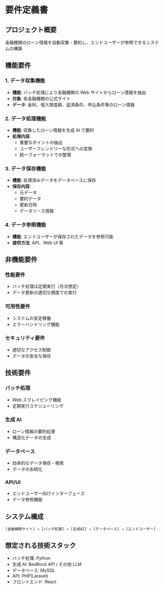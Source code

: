 # 要件定義書

## プロジェクト概要

金融機関のローン情報を自動収集・要約し、エンドユーザーが参照できるシステムの構築

## 機能要件

### 1. データ収集機能

- **機能**: バッチ処理により金融機関の Web サイトからローン情報を抽出
- **対象**: 各金融機関の公式サイト
- **データ**: 金利、借入限度額、返済条件、申込条件等のローン情報

### 2. データ処理機能

- **機能**: 収集したローン情報を生成 AI で要約
- **処理内容**:
  - 重要なポイントの抽出
  - ユーザーフレンドリーな形式への変換
  - 統一フォーマットでの整理

### 3. データ保存機能

- **機能**: 処理済みデータをデータベースに保存
- **保存内容**:
  - 元データ
  - 要約データ
  - 更新日時
  - データソース情報

### 4. データ参照機能

- **機能**: エンドユーザーが保存されたデータを参照可能
- **提供方法**: API、Web UI 等

## 非機能要件

### 性能要件

- バッチ処理は定期実行（月次想定）
- データ更新の適切な頻度での実行

### 可用性要件

- システムの安定稼働
- エラーハンドリング機能

### セキュリティ要件

- 適切なアクセス制御
- データの安全な保存

## 技術要件

### バッチ処理

- Web スクレイピング機能
- 定期実行スケジューリング

### 生成 AI

- ローン情報の要約処理
- 構造化データの生成

### データベース

- 効率的なデータ保存・検索
- データの永続化

### API/UI

- エンドユーザー向けインターフェース
- データ参照機能

## システム構成

```
[金融機関サイト] → [バッチ処理] → [生成AI] → [データベース] → [エンドユーザー]
```

## 想定される技術スタック

- バッチ処理: Python
- 生成 AI: BedRock API / その他 LLM
- データベース: MySQL
- API: PHP(Laravel)
- フロントエンド: React


